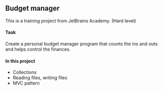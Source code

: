 ## Budget manager

This is a training project from JetBrains Academy.
(Hard level)

#### Task

Create a personal budget manager program that counts the ins and outs and helps control the finances.

#### In this project

* Collections
* Reading files, writing files
* MVC pattern
